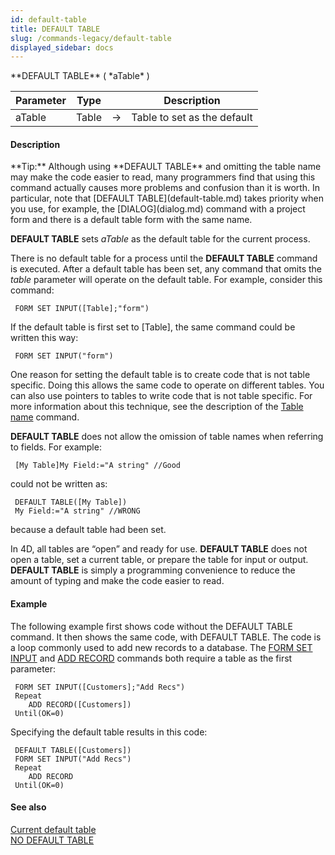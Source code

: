 ```yaml
---
id: default-table
title: DEFAULT TABLE
slug: /commands-legacy/default-table
displayed_sidebar: docs
---
```


<!--REF #_command_.DEFAULT TABLE.Syntax-->**DEFAULT TABLE** ( *aTable* )<!-- END REF-->
<!--REF #_command_.DEFAULT TABLE.Params-->
| Parameter | Type |  | Description |
| --- | --- | --- | --- |
| aTable | Table | &rarr; | Table to set as the default |

<!-- END REF-->

#### Description 

<!--REF #_command_.DEFAULT TABLE.Summary-->**Tip:** Although using **DEFAULT TABLE** and omitting the table name may make the code easier to read, many programmers find that using this command actually causes more problems and confusion than it is worth.<!-- END REF--> In particular, note that [DEFAULT TABLE](default-table.md) takes priority when you use, for example, the [DIALOG](dialog.md) command with a project form and there is a default table form with the same name.

**DEFAULT TABLE** sets *aTable* as the default table for the current process.

There is no default table for a process until the **DEFAULT TABLE** command is executed. After a default table has been set, any command that omits the *table* parameter will operate on the default table. For example, consider this command:

```4d
 FORM SET INPUT([Table];"form")
```

If the default table is first set to \[Table\], the same command could be written this way:

```4d
 FORM SET INPUT("form")
```

One reason for setting the default table is to create code that is not table specific. Doing this allows the same code to operate on different tables. You can also use pointers to tables to write code that is not table specific. For more information about this technique, see the description of the [Table name](table-name.md) command.

**DEFAULT TABLE** does not allow the omission of table names when referring to fields. For example:

```4d
 [My Table]My Field:="A string" //Good
```

could not be written as:

```4d
 DEFAULT TABLE([My Table])
 My Field:="A string" //WRONG
```

because a default table had been set. 

In 4D, all tables are “open” and ready for use. **DEFAULT TABLE** does not open a table, set a current table, or prepare the table for input or output. **DEFAULT TABLE** is simply a programming convenience to reduce the amount of typing and make the code easier to read.

#### Example 

The following example first shows code without the DEFAULT TABLE command. It then shows the same code, with DEFAULT TABLE. The code is a loop commonly used to add new records to a database. The [FORM SET INPUT](form-set-input.md) and [ADD RECORD](add-record.md) commands both require a table as the first parameter:

```4d
 FORM SET INPUT([Customers];"Add Recs")
 Repeat
    ADD RECORD([Customers])
 Until(OK=0)
```

Specifying the default table results in this code:

```4d
 DEFAULT TABLE([Customers])
 FORM SET INPUT("Add Recs")
 Repeat
    ADD RECORD
 Until(OK=0)
```

#### See also 

[Current default table](current-default-table.md)  
[NO DEFAULT TABLE](no-default-table.md)  